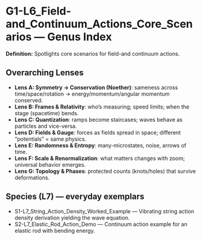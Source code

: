 # G1-L6_Field-and_Continuum_Actions_Core_Scenarios — Genus Index
**Definition:** Spotlights core scenarios for field-and continuum actions.

## Overarching Lenses

- **Lens A: Symmetry -> Conservation (Noether)**: sameness across time/space/rotation → energy/momentum/angular momentum conserved.
- **Lens B: Frames & Relativity**: who’s measuring; speed limits; when the stage (spacetime) bends.
- **Lens C: Quantization**: ramps become staircases; waves behave as particles and vice-versa.
- **Lens D: Fields & Gauge**: forces as fields spread in space; different “potentials” = same physics.
- **Lens E: Randomness & Entropy**: many-microstates, noise, arrows of time.
- **Lens F: Scale & Renormalization**: what matters changes with zoom; universal behavior emerges.
- **Lens G: Topology & Phases**: protected counts (knots/holes) that survive deformations.

## Species (L7) — everyday exemplars
- S1-L7_String_Action_Density_Worked_Example — Vibrating string action density derivation yielding the wave equation.
- S2-L7_Elastic_Rod_Action_Demo — Continuum action example for an elastic rod with bending energy.
